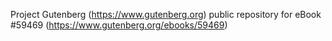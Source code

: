 Project Gutenberg (https://www.gutenberg.org) public repository for
eBook #59469 (https://www.gutenberg.org/ebooks/59469)
